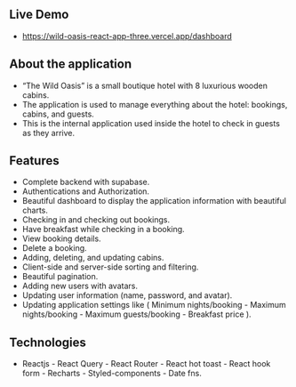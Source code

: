 ## Live Demo
- https://wild-oasis-react-app-three.vercel.app/dashboard

## About the application
- “The Wild Oasis” is a small boutique hotel with 8 luxurious wooden cabins.
- The application is used to manage everything about the hotel: bookings, cabins, and guests.
- This is the internal application used inside the hotel to check in guests as they arrive.


## Features
- Complete backend with supabase.
- Authentications and Authorization.
- Beautiful dashboard to display the application information with beautiful charts.
- Checking in and checking out bookings.
- Have breakfast while checking in a booking.
- View booking details.
- Delete a booking.
- Adding, deleting, and updating cabins.
- Client-side and server-side sorting and filtering.
- Beautiful pagination.
- Adding new users with avatars.
- Updating user information (name, password, and avatar).
- Updating application settings like ( Minimum nights/booking - Maximum nights/booking - Maximum guests/booking - Breakfast price ).

## Technologies
- Reactjs - React Query - React Router - React hot toast - React hook form - Recharts - Styled-components - Date fns.
